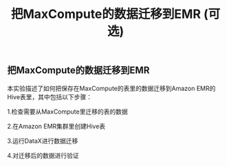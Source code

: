 ﻿---
title: "把MaxCompute的数据迁移到EMR (可选)"
chapter: false
weight: 110
---

## 把MaxCompute的数据迁移到EMR

本实验描述了如何把保存在MaxCompute的表里的数据迁移到Amazon EMR的Hive表里，其中包括以下步骤：

1.检查需要从MaxCompute里迁移的表的数据

2.在Amazon EMR集群里创建Hive表

3.运行DataX进行数据迁移

4.对迁移后的数据进行验证
